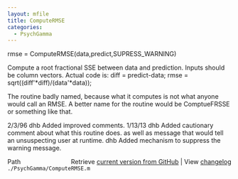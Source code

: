 ```yaml
---
layout: mfile
title: ComputeRMSE
categories:
  - PsychGamma
---
```


rmse = ComputeRMSE\(data,predict,SUPRESS\_WARNING\)

Compute a root fractional SSE between data and prediction.
Inputs should be column vectors.
Actual code is:
  diff = predict\-data;
  rmse = sqrt\(\(diff'\*diff\)/\(data'\*data\)\);

The routine badly named, because what it computes
is not what anyone would call an RMSE.  A better
name for the routine would be ComptueFRSSE or something
like that.

2/3/96   dhb  Added improved comments.
1/13/13  dhb  Added cautionary comment about what this routine does.
              as well as message that would tell an unsuspecting user
              at runtime.
         dhb  Added mechanism to suppress the warning message.


<div class="code_header" style="text-align:right;">
  <span style="float:left;">Path&nbsp;&nbsp;</span> <span class="counter">Retrieve <a href=
  "https://raw.github.com/Psychtoolbox-3/Psychtoolbox-3/beta/./PsychGamma/ComputeRMSE.m">current version from GitHub</a> | View <a href=
  "https://github.com/Psychtoolbox-3/Psychtoolbox-3/commits/beta/./PsychGamma/ComputeRMSE.m">changelog</a></span>
</div>
<div class="code">
  <code>./PsychGamma/ComputeRMSE.m</code>
</div>
